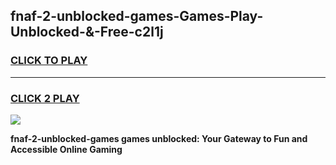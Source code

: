 
## fnaf-2-unblocked-games-Games-Play-Unblocked-&-Free-c2l1j
<h3>
<a href="https://premium76.site?title=fnaf-2-unblocked-games&ref=24A">CLICK TO PLAY</a></h3>
<hr>

<h3>
<a href="https://premium76.site?title=fnaf-2-unblocked-games&ref=24A">CLICK 2 PLAY</a>
  
</h3>

<a href="https://premium76.site?title=fnaf-2-unblocked-games&ref=24A"><img src="https://clearcache.store/games.png"></a>


**fnaf-2-unblocked-games games unblocked: Your Gateway to Fun and Accessible Online Gaming**

